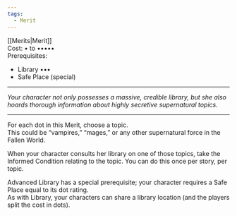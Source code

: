 ```yaml
---
tags:
  - Merit
---
```


[[Merits|Merit]]\
Cost: • to •••••\
Prerequisites:
- Library •••
- Safe Place (special)

---

_Your character not only possesses a massive, credible library, but she also hoards thorough information about highly secretive supernatural topics._

---

For each dot in this Merit, choose a topic.\
This could be “vampires,” “mages,” or any other supernatural force in the Fallen World.

When your character consults her library on one of those topics, take the Informed Condition relating to the topic. You can do this once per story, per topic.

Advanced Library has a special prerequisite; your character requires a Safe Place equal to its dot rating.\
As with Library, your characters can share a library location (and the players split the cost in dots).